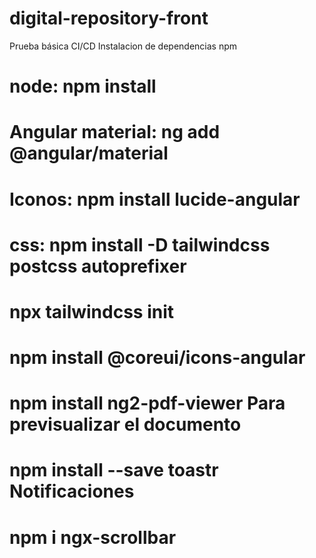 # digital-repository-front

Prueba básica CI/CD
Instalacion de dependencias npm

# node: npm install

# Angular material: ng add @angular/material

# Iconos: npm install lucide-angular

# css: npm install -D tailwindcss postcss autoprefixer

# npx tailwindcss init

# npm install @coreui/icons-angular

# npm install ng2-pdf-viewer Para previsualizar el documento

# npm install --save toastr Notificaciones

# npm i ngx-scrollbar 
